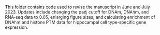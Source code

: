This folder contains code used to revise the manuscript in June and July 2023. Updates include changing the padj cutoff for DNAm, DNAhm, and RNA-seq data to 0.05, enlarging figure sizes, and calculating enrichment of DNAhm and histone PTM data for hippocampal cell type-specific gene expression.

